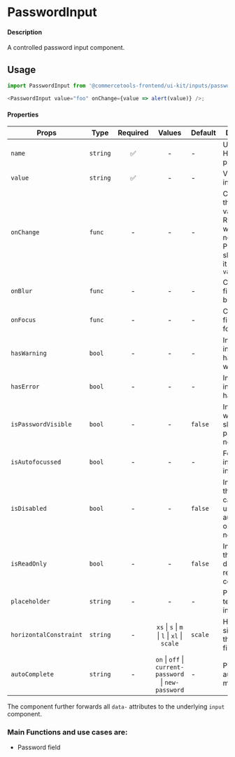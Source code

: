 # PasswordInput

#### Description

A controlled password input component.

## Usage

```js
import PasswordInput from '@commercetools-frontend/ui-kit/inputs/password-input';

<PasswordInput value="foo" onChange={value => alert(value)} />;
```

#### Properties

| Props                  | Type     | Required |                        Values                         | Default | Description                                                                                            |
| ---------------------- | -------- | :------: | :---------------------------------------------------: | ------- | ------------------------------------------------------------------------------------------------------ |
| `name`                 | `string` |    ✅    |                           -                           | -       | Used as HTML `name` property                                                                           |
| `value`                | `string` |    ✅    |                           -                           | -       | Value of the input                                                                                     |
| `onChange`             | `func`   |    -     |                           -                           | -       | Called with the new value. Required when input is not read only. Parent should pass it back as `value` |
| `onBlur`               | `func`   |    -     |                           -                           | -       | Called when field is blurred                                                                           |
| `onFocus`              | `func`   |    -     |                           -                           | -       | Called when field is focused                                                                           |
| `hasWarning`           | `bool`   |    -     |                           -                           | -       | Indicates the input field has a warning                                                                |
| `hasError`             | `bool`   |    -     |                           -                           | -       | Indicates the input field has an error                                                                 |
| `isPasswordVisible`    | `bool`   |    -     |                           -                           | `false` | Indicates whether we show the password or not                                                          |
| `isAutofocussed`       | `bool`   |    -     |                           -                           | -       | Focus the input field on initial render                                                                |
| `isDisabled`           | `bool`   |    -     |                           -                           | `false` | Indicates that the field cannot be used (e.g not authorised, or changes not saved)                     |
| `isReadOnly`           | `bool`   |    -     |                           -                           | `false` | Indicates that the field is displaying read-only content                                               |
| `placeholder`          | `string` |    -     |                           -                           | -       | Placeholder text for the input                                                                         |
| `horizontalConstraint` | `string` |    -     |     `xs` \| `s` \| `m` \| `l` \| `xl` \| `scale`      | `scale` | Horizontal size limit of the input fields.                                                             |
| `autoComplete`         | `string` |    -     | `on` \| `off` \| `current-password` \| `new-password` | -       | Password autocomplete mode                                                                             |

The component further forwards all `data-` attributes to the underlying `input` component.

### Main Functions and use cases are:

- Password field
